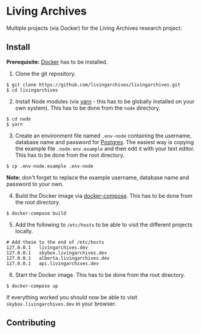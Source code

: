 # Living Archives

Multiple projects (via Docker) for the Living Archives research project:

## Install

**Prerequisite:** [Docker](https://www.docker.com/) has to be installed.

1. Clone the git repository.

```
$ git clone https://github.com/livingarchives/livingarchives.git
$ cd livingarchives
```

2. Install Node modules (via [yarn](https://github.com/yarnpkg/yarn) - this has to be globally installed on your own system). This has to be done from the `node` directory.

```
$ cd node
$ yarn
```

3. Create an environment file named `.env-node` containing the username, database name and password for [Postgres](https://www.postgresql.org/). The easiest way is copying the example file `.node-env.example` and then edit it with your text editor. This has to be done from the root directory.

```
$ cp .env-node.example .env-node
```

**Note:** don't forget to replace the example username, database name and password to your own.

4. Build the Docker image via [docker-compose](https://docs.docker.com/compose/). This has to be done from the root directory.

```
$ docker-compose build
```

5. Add the following to `/etc/hosts` to be able to visit the different projects locally.

```
# Add these to the end of /etc/hosts
127.0.0.1   livingarchives.dev
127.0.0.1   skybox.livingarchives.dev
127.0.0.1   alberta.livingarchives.dev
127.0.0.1   api.livingarchives.dev
```

6. Start the Docker image. This has to be done from the root directory.

```
$ docker-compose up
```

If everything worked you should now be able to visit `skybox.livingarchives.dev` in your browser.

## Contributing
